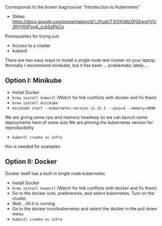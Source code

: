 Corresponds to the brown bag/course "Introduction to Kubernetes"
* Slides: https://docs.google.com/presentation/d/1_VfudUT3OlX36bZPGEwqYVU2fHY6SPvqA_zcbSePbCo

Prerequisites for trying out:

* Access to a cluster
* kubectl

There are two easy ways to install a single node test cluster on your laptop. Normally I recommend minikube, but it has been ... problematic lately ...

Option I: Minikube
----

* Install Docker
* `brew install kubectl`
(Watch for link conflicts with docker and fix them)
* `brew install minikube`
* `minikube start --kubernetes-version v1.15.2 --cpus=4 --memory=4096`

We are giving some cpu and memory headway so we can launch some deployments here of some size
We are pinning the kubernetes version for reproducibility

* `kubectl create ns infra`

this is needed for examples

Option II: Docker
-----
Docker itself has a built in single node kubernetes

* Install Docker
* `brew install kubectl`
(Watch for link conflicts with docker and fix them)
* Go to the docker icon, preferences, and select kubernetes. Turn on the cluster.
* Wait....till it is running
* Go to the docker icon/kubernetes and select the docker in the pull down menu
* `kubectl create ns infra`



